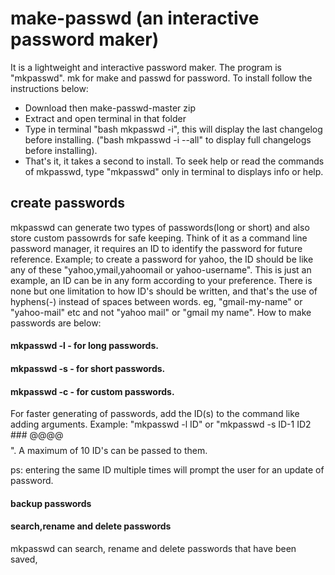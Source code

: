 # make-passwd (an interactive password maker)
It is a lightweight and interactive password maker. The program is "mkpasswd". mk for make and passwd for password. 
To install follow the instructions below:
- Download then make-passwd-master zip
- Extract and open terminal in that folder
- Type in terminal "bash mkpasswd -i", this will display the last changelog before installing.
("bash mkpasswd -i --all" to display full changelogs before installing).
- That's it, it takes a second to install.
To seek help or read the commands of mkpasswd, type "mkpasswd" only in terminal to displays info or help.
## create passwords
mkpasswd can generate two types of passwords(long or short) and also store custom passowrds for safe keeping. Think of it as a command line password manager, it requires an ID to identify the password for future reference.
Example; to create a password for yahoo, the ID should be like any of these "yahoo,ymail,yahoomail or yahoo-username". This is just an example, an ID can be in any form according to your preference.
There is none but one limitation to how ID's should be written, and that's the use of hyphens(-) instead of spaces between words. eg, "gmail-my-name" or "yahoo-mail" etc and not "yahoo mail" or "gmail my name". How to make passwords are below:
#### mkpasswd -l     - for long passwords.
#### mkpasswd -s     - for short passwords.
#### mkpasswd -c     - for custom passwords.
For faster generating of passwords, add the ID(s) to the command like adding arguments.
Example: "mkpasswd -l ID" or "mkpasswd -s ID-1 ID2 ### @@@@ $$$$". A maximum of 10 ID's can be passed to them.

ps: entering the same ID multiple times will prompt the user for an update of password.
#### backup passwords
#### search,rename and delete passwords
mkpasswd can search, rename and delete passwords that have been saved,
